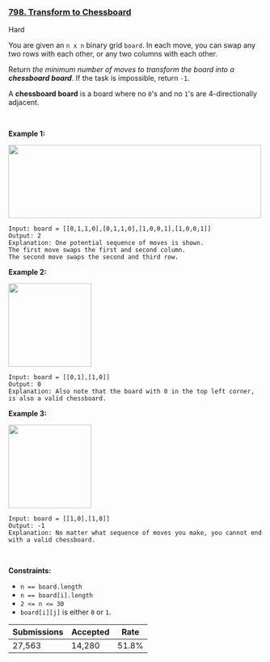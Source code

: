 ### [798. Transform to Chessboard](https://leetcode.com/problems/transform-to-chessboard/)

Hard

You are given an `` n x n `` binary grid `` board ``. In each move, you can swap any two rows with each other, or any two columns with each other.

Return _the minimum number of moves to transform the board into a __chessboard board___. If the task is impossible, return `` -1 ``.

A __chessboard board__ is a board where no `` 0 ``'s and no `` 1 ``'s are 4-directionally adjacent.

 

__Example 1:__

<img alt="" src="https://assets.leetcode.com/uploads/2021/06/29/chessboard1-grid.jpg" style="width: 500px; height: 145px;"/>

```
Input: board = [[0,1,1,0],[0,1,1,0],[1,0,0,1],[1,0,0,1]]
Output: 2
Explanation: One potential sequence of moves is shown.
The first move swaps the first and second column.
The second move swaps the second and third row.
```

__Example 2:__

<img alt="" src="https://assets.leetcode.com/uploads/2021/06/29/chessboard2-grid.jpg" style="width: 164px; height: 165px;"/>

```
Input: board = [[0,1],[1,0]]
Output: 0
Explanation: Also note that the board with 0 in the top left corner, is also a valid chessboard.
```

__Example 3:__

<img alt="" src="https://assets.leetcode.com/uploads/2021/06/29/chessboard3-grid.jpg" style="width: 164px; height: 165px;"/>

```
Input: board = [[1,0],[1,0]]
Output: -1
Explanation: No matter what sequence of moves you make, you cannot end with a valid chessboard.
```

 

__Constraints:__

*   `` n == board.length ``
*   `` n == board[i].length ``
*   `` 2 <= n <= 30 ``
*   `` board[i][j] `` is either `` 0 `` or `` 1 ``.

| Submissions    | Accepted     | Rate   |
| -------------- | ------------ | ------ |
| 27,563 | 14,280 | 51.8% |